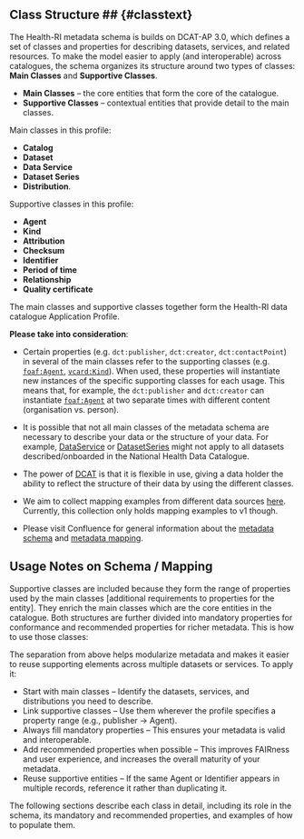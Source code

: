 ## Class Structure ## {#classtext} 
The Health-RI metadata schema is builds on DCAT-AP 3.0, which defines a set of classes and properties for describing datasets, services, and related resources. To make the model easier to apply (and interoperable) across catalogues, the schema organizes its structure around two types of classes: **Main Classes** and **Supportive Classes**.

- **Main Classes** – the core entities that form the core of the catalogue.
- **Supportive Classes** – contextual entities that provide detail to the main classes.

Main classes in this profile:
- **Catalog**
- **Dataset**
- **Data Service**
- **Dataset Series**
- **Distribution**.

Supportive classes in this profile:
- **Agent**
- **Kind**
- **Attribution**
- **Checksum**
- **Identifier**
- **Period of time**
- **Relationship**
- **Quality certificate**

The main classes and supportive classes together form the Health-RI data catalogue Application Profile. 

**Please take into consideration**:
- Certain properties (e.g. `dct:publisher`, `dct:creator`, `dct:contactPoint`) in several of the main classes refer to the supporting classes (e.g. [`foaf:Agent`](#agent), [`vcard:Kind`](#kind)). When used, these properties will instantiate new instances of the specific supporting classes for each usage. This means that, for example, the `dct:publisher` and `dct:creator` can instantiate [`foaf:Agent`](#agent) at two separate times with different content (organisation vs. person).

- It is possible that not all main classes of the metadata schema are necessary to describe your data or the structure of your data. For example, [DataService](#data-service) or [DatasetSeries](#dataset-series) might not apply to all datasets described/onboarded in the National Health Data Catalogue.

- The power of [DCAT](https://www.w3.org/TR/vocab-dcat-3/) is that it is flexible in use, giving a data holder the ability to reflect the structure of their data by using the different classes.

- We aim to collect mapping examples from different data sources [here](https://health-ri.atlassian.net/wiki/spaces/FSD/folder/736985095). Currently, this collection only holds mapping examples to v1 though.

- Please visit Confluence for general information about the [metadata schema](https://health-ri.atlassian.net/wiki/spaces/FSD/pages/279281676/4A+Metadata+mapping) and [metadata mapping](https://health-ri.atlassian.net/wiki/spaces/FSD/pages/290291734/Mapping+tutorial).


## Usage Notes on Schema / Mapping
Supportive classes are included because they form the range of properties used by the main classes [additional requirements to properties for the entity]. They enrich the main classes which are the core entities in the catalogue. Both structures are further divided into  mandatory properties for conformance and recommended properties for richer metadata. This is how to use those classes:

The separation from above helps modularize metadata and makes it easier to reuse supporting elements across multiple datasets or services. To apply it:
- Start with main classes – Identify the datasets, services, and distributions you need to describe.
- Link supportive classes – Use them wherever the profile specifies a property range (e.g., publisher → Agent).
- Always fill mandatory properties – This ensures your metadata is valid and interoperable.
- Add recommended properties when possible – This improves FAIRness and user experience, and increases the overall maturity of your metadata.
- Reuse supportive entities – If the same Agent or Identifier appears in multiple records, reference it rather than duplicating it.


The following sections describe each class in detail, including its role in the schema, its mandatory and recommended properties, and examples of how to populate them.
